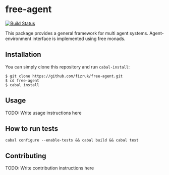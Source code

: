 # free-agent

[![Build Status](https://secure.travis-ci.org/cmc-msu-ai/free-agent.png?branch=master)](http://travis-ci.org/cmc-msu-ai/free-agent)

This package provides a general framework for multi agent systems.
Agent-environment interface is implemented using free monads.

## Installation

You can simply clone this repository and run `cabal-install`:

```
$ git clone https://github.com/fizruk/free-agent.git
$ cd free-agent
$ cabal install
```

## Usage

TODO: Write usage instructions here

## How to run tests

```
cabal configure --enable-tests && cabal build && cabal test
```

## Contributing

TODO: Write contribution instructions here
